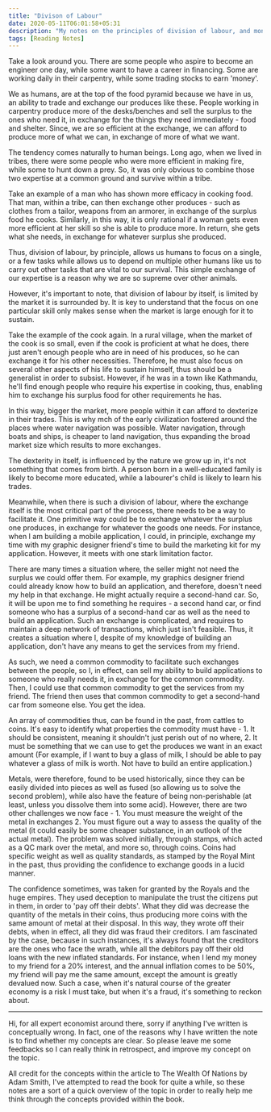 ```yaml
---
title: "Divison of Labour"
date: 2020-05-11T06:01:58+05:31
description: "My notes on the principles of division of labour, and money."
tags: [Reading Notes]
---
```


Take a look around you. There are some people who aspire to become an engineer one day, while some want to have a career in financing. Some are working daily in their carpentry, while some trading stocks to earn 'money'.

We as humans, are at the top of the food pyramid because we have in us, an ability to trade and exchange our produces like these. People working in carpentry produce more of the desks/benches and sell the surplus to the ones who need it, in exchange for the things they need immediately - food and shelter. Since, we are so efficient at the exchange, we can afford to produce more of what we can, in exchange of more of what we want.

The tendency comes naturally to human beings. Long ago, when we lived in tribes, there were some people who were more efficient in making fire, while some to hunt down a prey. So, it was only obvious to combine those two expertise at a common ground and survive within a tribe.

Take an example of a man who has shown more efficacy in cooking food. That man, within a tribe, can then exchange other produces - such as clothes from a tailor, weapons from an armorer, in exchange of the surplus food he cooks. Similarly, in this way, it is only rational if a woman gets even more efficient at her skill so she is able to produce more. In return, she gets what she needs, in exchange for whatever surplus she produced.

Thus, division of labour, by principle, allows us humans to focus on a single, or a few tasks while allows us to depend on multiple other humans like us to carry out other tasks that are vital to our survival. This simple exchange of our expertise is a reason why we are so supreme over other animals.

However, it's important to note, that division of labour by itself, is limited by the market it is surrounded by. It is key to understand that the focus on one particular skill only makes sense when the market is large enough for it to sustain.

Take the example of the cook again. In a rural village, when the market of the cook is so small, even if the cook is proficient at what he does, there just aren't enough people who are in need of his produces, so he can exchange it for his other necessities. Therefore, he must also focus on several other aspects of his life to sustain himself, thus should be a generalist in order to subsist. However, if he was in a town like Kathmandu, he'll find enough people who require his expertise in cooking, thus, enabling him to exchange his surplus food for other requirements he has.

In this way, bigger the market, more people within it can afford to dexterize in their trades. This is why mch of the early civilization fostered around the places where water navigation was possible. Water navigation, through boats and ships, is cheaper to land navigation, thus expanding the broad market size which results to more exchanges.

The dexterity in itself, is influenced by the nature we grow up in, it's not something that comes from birth. A person born in a well-educated family is likely to become more educated, while a labourer's child is likely to learn his trades.

Meanwhile, when there is such a division of labour, where the exchange itself is the most critical part of the process, there needs to be a way to facilitate it. One primitive way could be to exchange whatever the surplus one produces, in exchange for whatever the goods one needs. For instance, when I am building a mobile application, I could, in principle, exchange my time with my graphic designer friend's time to build the marketing kit for my application. However, it meets with one stark limitation factor.

There are many times a situation where, the seller might not need the surplus we could offer them. For example, my graphics designer friend could already know how to build an application, and therefore, doesn't need my help in that exchange. He might actually require a second-hand car. So, it will be upon me to find something he requires - a second hand car, or find someone who has a surplus of a second-hand car as well as the need to build an application. Such an exchange is complicated, and requires to maintain a deep network of transactions, which just isn't feasible. Thus, it creates a situation where I, despite of my knowledge of building an application, don't have any means to get the services from my friend.

As such, we need a common commodity to facilitate such exchanges between the people, so I, in effect, can sell my ability to build applications to someone who really needs it, in exchange for the common commodity. Then, I could use that common commodity to get the services from my friend. The friend then uses that common commodity to get a second-hand car from someone else. You get the idea.

An array of commodities thus, can be found in the past, from cattles to coins. It's easy to identify what properties the commodity must have - 1. It should be consistent, meaning it shouldn't just perish out of no where, 2. It must be something that we can use to get the produces we want in an exact amount (For example, if I want to buy a glass of milk, I should be able to pay whatever a glass of milk is worth. Not have to build an entire application.)

Metals, were therefore, found to be used historically, since they can be easily divided into pieces as well as fused (so allowing us to solve the second problem), while also have the feature of being non-perishable (at least, unless you dissolve them into some acid). However, there are two other challenges we now face - 1. You must measure the weight of the metal in exchanges 2. You must figure out a way to assess the quality of the metal (it could easily be some cheaper substance, in an outlook of the actual metal). The problem was solved initially, through stamps, which acted as a QC mark over the metal, and more so, through coins. Coins had specific weight as well as quality standards, as stamped by the Royal Mint in the past, thus providing the confidence to exchange goods in a lucid manner.

The confidence sometimes, was taken for granted by the Royals and the huge empires. They used deception to manipulate the trust the citizens put in them, in order to 'pay off their debts'. What they did was decrease the quantity of the metals in their coins, thus producing more coins with the same amount of metal at their disposal. In this way, they wrote off their debts, when in effect, all they did was fraud their creditors. I am fascinated by the case, because in such instances, it's always found that the creditors are the ones who face the wrath, while all the debitors pay off their old loans with the new inflated standards. For instance, when I lend my money to my friend for a 20% interest, and the annual inflation comes to be 50%, my friend will pay me the same amount, except the amount is greatly devalued now. Such a case, when it's natural course of the greater economy is a risk I must take, but when it's a fraud, it's something to reckon about.

---

Hi, for all expert economist around there, sorry if anything I've written is conceptually wrong. In fact, one of the reasons why I have written the note is to find whether my concepts are clear. So please leave me some feedbacks so I can really think in retrospect, and improve my concept on the topic.

All credit for the concepts within the article to The Wealth Of Nations by Adam Smith, I've attempted to read the book for quite a while, so these notes are a sort of a quick overview of the topic in order to really help me think through the concepts provided within the book.

